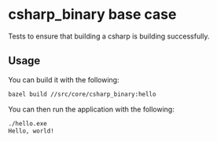 # csharp_binary base case

Tests to ensure that building a csharp is building successfully.

## Usage

You can build it with the following:

```bash
bazel build //src/core/csharp_binary:hello
```

You can then run the application with the following:

```bash
./hello.exe
Hello, world!
```
